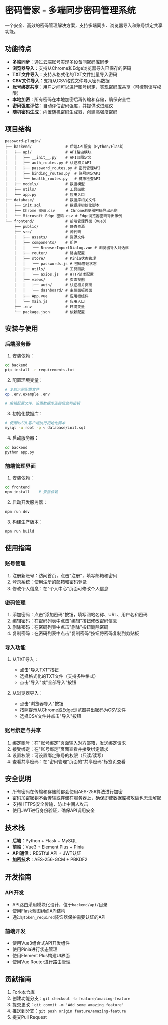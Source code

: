 # 密码管家 - 多端同步密码管理系统

一个安全、高效的密码管理解决方案，支持多端同步、浏览器导入和账号绑定共享功能。

## 功能特点

- **多端同步**：通过云端账号实现多设备间密码库同步
- **浏览器导入**：支持从Chrome和Edge浏览器导入已保存的密码
- **TXT文件导入**：支持从格式化的TXT文件批量导入密码
- **CSV文件导入**：支持从CSV格式文件导入密码数据
- **账号绑定共享**：用户之间可以进行账号绑定，实现密码库共享（可控制读写权限）
- **本地加密**：所有密码在本地加密后再传输和存储，确保安全性
- **密码强度评估**：自动评估密码强度，并提供改进建议
- **随机密码生成**：内置随机密码生成器，创建高强度密码

## 项目结构

```
password-plugin/
├── backend/               # 后端API服务（Python/Flask）
│   ├── api/               # API路由模块
│   │   ├── __init__.py    # API蓝图定义
│   │   ├── auth_routes.py # 认证相关API
│   │   ├── password_routes.py # 密码管理API
│   │   ├── binding_routes.py  # 账号绑定API
│   │   └── health_routes.py   # 健康检查API
│   ├── models/            # 数据模型
│   ├── utils/             # 工具函数
│   └── app.py             # 应用入口
├── database/              # 数据库相关文件
│   ├── init.sql           # 数据库初始化脚本
│   ├── Chrome 密码.csv     # Chrome浏览器密码导出示例
│   └── Microsoft Edge 密码.csv # Edge浏览器密码导出示例
└── frontend/              # 前端管理界面（Vue3）
    ├── public/            # 静态资源
    ├── src/               # 源代码
    │   ├── assets/        # 资源文件
    │   ├── components/    # 组件
    │   │   └── BrowserImportDialog.vue # 浏览器导入对话框
    │   ├── router/        # 路由配置
    │   ├── store/         # Pinia状态管理
    │   │   └── passwords.js # 密码管理状态
    │   ├── utils/         # 工具函数
    │   │   └── axios.js   # HTTP请求配置
    │   ├── views/         # 页面视图
    │   │   ├── auth/      # 认证相关页面
    │   │   └── dashboard/ # 主控面板页面
    │   ├── App.vue        # 应用根组件
    │   └── main.js        # 应用入口
    ├── .env               # 环境变量
    └── package.json       # 依赖配置
```

## 安装与使用

### 后端服务器

1. 安装依赖：

```bash
cd backend
pip install -r requirements.txt
```

2. 配置环境变量：

```bash
# 复制示例配置文件
cp .env.example .env

# 编辑配置文件，设置数据库连接信息和密钥
```

3. 初始化数据库：

```bash
# 使用MySQL客户端执行初始化脚本
mysql -u root -p < database/init.sql
```

4. 启动服务器：

```bash
cd backend
python app.py
```

### 前端管理界面

1. 安装依赖：

```bash
cd frontend
npm install    # 安装依赖
```

2. 启动开发服务器：

```bash
npm run dev
```

3. 构建生产版本：

```bash
npm run build
```

## 使用指南

### 账号管理

1. 注册新账号：访问首页，点击"注册"，填写邮箱和密码
2. 登录系统：使用注册的邮箱和密码登录
3. 修改个人信息：在"个人中心"页面可修改个人信息

### 密码管理

1. 添加密码：点击"添加密码"按钮，填写网站名称、URL、用户名和密码
2. 编辑密码：在密码列表中点击"编辑"按钮修改密码信息
3. 删除密码：在密码列表中点击"删除"按钮删除密码
4. 复制密码：在密码列表中点击"复制密码"按钮将密码复制到剪贴板

### 导入功能

1. 从TXT导入：
   - 点击"导入TXT"按钮
   - 选择格式化的TXT文件（支持多种格式）
   - 点击"导入"或"全部导入"按钮

2. 从浏览器导入：
   - 点击"浏览器导入"按钮
   - 按照提示从Chrome或Edge浏览器导出密码为CSV文件
   - 选择CSV文件并点击"导入"按钮

### 账号绑定与共享

1. 绑定账号：在"账号绑定"页面输入对方邮箱，发送绑定请求
2. 接受绑定：在"账号绑定"页面查看并接受绑定请求
3. 设置权限：可设置绑定账号的权限（只读/读写）
4. 查看共享密码：在"密码管理"页面的"共享密码"标签页查看

## 安全说明

- 所有密码在传输和存储前都会使用AES-256算法进行加密
- 密码加密密钥不会传输或存储在服务器上，确保即使数据库被攻破也无法解密
- 支持HTTPS安全传输，防止中间人攻击
- 使用JWT进行身份验证，确保API调用安全

## 技术栈

- **后端**：Python + Flask + MySQL
- **前端**：Vue3 + Element Plus + Pinia
- **API通信**：RESTful API + JWT认证
- **加密技术**：AES-256-GCM + PBKDF2

## 开发指南

### API开发

- API路由采用模块化设计，位于`backend/api/`目录
- 使用Flask蓝图组织API结构
- 通过`@token_required`装饰器保护需要认证的API

### 前端开发

- 使用Vue3组合式API开发组件
- 使用Pinia进行状态管理
- 使用Element Plus构建UI界面
- 使用Vue Router进行路由管理

## 贡献指南

1. Fork本仓库
2. 创建功能分支：`git checkout -b feature/amazing-feature`
3. 提交更改：`git commit -m 'Add some amazing feature'`
4. 推送到分支：`git push origin feature/amazing-feature`
5. 提交Pull Request